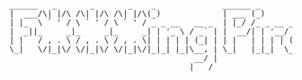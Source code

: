 <pre>
______   _       _       _    _              ______ _           _            
|  ___/\| |/\ /\| |/\ /\| |/\(_)             | ___ (_)         | |           
| |_  \ ` ' / \ ` ' / \ ` ' / _ _ __   __ _  | |_/ /_ _ __ __ _| |_  ___ ___ 
|  _||_     _|_     _|_     _| | '_ \ / _` | |  __/| | '__/ _` | __|/ _ | __|
| |   / , . \ / , . \ / , . \| | | | | (_| | | |   | | | | (_| | |_|  __|__ \
\_|   \/|_|\/ \/|_|\/ \/|_|\/|_|_| |_|\__, | \_|   |_|_|  \__,_|\__|\___|___/
                                       __/ |                                 
                                      |___/                                  
</pre>